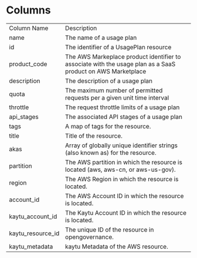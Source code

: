 # Columns  

<table>
	<tr><td>Column Name</td><td>Description</td></tr>
	<tr><td>name</td><td>The name of a usage plan</td></tr>
	<tr><td>id</td><td>The identifier of a UsagePlan resource</td></tr>
	<tr><td>product_code</td><td>The AWS Markeplace product identifier to associate with the usage plan as a SaaS product on AWS Marketplace</td></tr>
	<tr><td>description</td><td>The description of a usage plan</td></tr>
	<tr><td>quota</td><td>The maximum number of permitted requests per a given unit time interval</td></tr>
	<tr><td>throttle</td><td>The request throttle limits of a usage plan</td></tr>
	<tr><td>api_stages</td><td>The associated API stages of a usage plan</td></tr>
	<tr><td>tags</td><td>A map of tags for the resource.</td></tr>
	<tr><td>title</td><td>Title of the resource.</td></tr>
	<tr><td>akas</td><td>Array of globally unique identifier strings (also known as) for the resource.</td></tr>
	<tr><td>partition</td><td>The AWS partition in which the resource is located (aws, aws-cn, or aws-us-gov).</td></tr>
	<tr><td>region</td><td>The AWS Region in which the resource is located.</td></tr>
	<tr><td>account_id</td><td>The AWS Account ID in which the resource is located.</td></tr>
	<tr><td>kaytu_account_id</td><td>The Kaytu Account ID in which the resource is located.</td></tr>
	<tr><td>kaytu_resource_id</td><td>The unique ID of the resource in opengovernance.</td></tr>
	<tr><td>kaytu_metadata</td><td>kaytu Metadata of the AWS resource.</td></tr>
</table>
